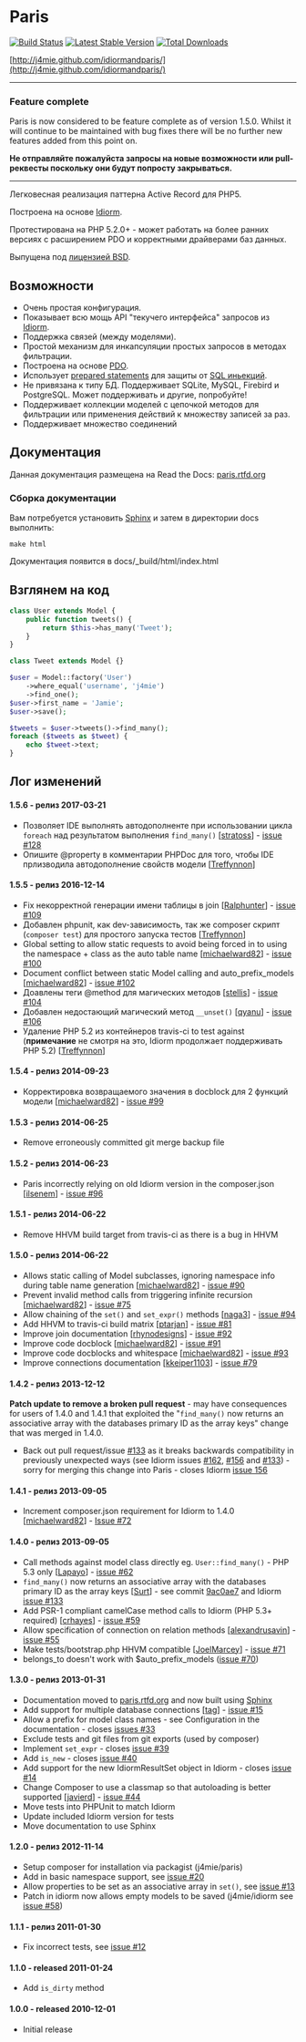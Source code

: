 Paris
=====

[![Build Status](https://travis-ci.org/j4mie/paris.png?branch=master)](https://travis-ci.org/j4mie/paris) [![Latest Stable Version](https://poser.pugx.org/j4mie/paris/v/stable.png)](https://packagist.org/packages/j4mie/paris) [![Total Downloads](https://poser.pugx.org/j4mie/paris/downloads.png)](https://packagist.org/packages/j4mie/paris)

[http://j4mie.github.com/idiormandparis/](http://j4mie.github.com/idiormandparis/)

---
### Feature complete

Paris is now considered to be feature complete as of version 1.5.0. Whilst it will continue to be maintained with bug fixes there will be no further new features added from this point on.

**Не отправляйте пожалуйста запросы на новые возможности или pull-реквесты поскольку они будут попросту закрываться.**

---

Легковесная реализация паттерна Active Record для PHP5.

Построена на основе [Idiorm](http://github.com/j4mie/idiorm/).

Протестирована на PHP 5.2.0+ - может работать на более ранних версиях с расширением PDO и корректными драйверами баз данных.

Выпущена под [лицензией BSD](http://en.wikipedia.org/wiki/BSD_licenses).

Возможности
--------

* Очень простая конфигурация.
* Показывает всю мощь API "текучего интерфейса" запросов из [Idiorm](http://github.com/j4mie/idiorm/).
* Поддержка связей (между моделями).
* Простой механизм для инкапсуляции простых запросов в методах фильтрации.
* Построена на основе [PDO](http://php.net/pdo).
* Использует [prepared statements](http://uk.php.net/manual/en/pdo.prepared-statements.php) для защиты от [SQL иньекций](http://en.wikipedia.org/wiki/SQL_injection).
* Не привязана к типу БД. Поддерживает SQLite, MySQL, Firebird и PostgreSQL. Может поддерживать и другие, попробуйте!
* Поддерживает коллекции моделей с цепочкой методов для фильтрации или применения действий к множеству записей за раз.
* Поддерживает множество соединений

Документация
-------------

Данная документация размещена на Read the Docs: [paris.rtfd.org](http://paris.rtfd.org)

### Сборка документации ###

Вам потребуется установить [Sphinx](http://sphinx-doc.org/) и затем в директории docs выполнить:

    make html

Документация появится в docs/_build/html/index.html

Взглянем на код
-------------------
```php
class User extends Model {
    public function tweets() {
        return $this->has_many('Tweet');
    }
}

class Tweet extends Model {}

$user = Model::factory('User')
    ->where_equal('username', 'j4mie')
    ->find_one();
$user->first_name = 'Jamie';
$user->save();

$tweets = $user->tweets()->find_many();
foreach ($tweets as $tweet) {
    echo $tweet->text;
}
```

Лог изменений
---------

#### 1.5.6 - релиз 2017-03-21

* Позволяет IDE выполнять автодополненте при использовании цикла `foreach` над результатом выполнения `find_many()` [[stratoss](https://github.com/stratoss)] - [issue #128](https://github.com/j4mie/paris/pull/128)
* Опишите @property в комментарии PHPDoc для того, чтобы IDE прлизводила автодополнение свойств модели [[Treffynnon](https://github.com/Treffynnon)]

#### 1.5.5 - релиз 2016-12-14

* Fix некорректной генерации имени таблицы в join [[Ralphunter](https://github.com/Ralphunter)] - [issue #109](https://github.com/j4mie/paris/pull/109)
* Добавлен phpunit, как dev-зависимость, так же composer скрипт (`composer test`) для простого запуска тестов [[Treffynnon](https://github.com/Treffynnon)]
* Global setting to allow static requests to avoid being forced in to using the namespace + class as the auto table name [[michaelward82](https://github.com/michaelward82)] - [issue #100](https://github.com/j4mie/paris/issues/100)
* Document conflict between static Model calling and auto_prefix_models [[michaelward82](https://github.com/michaelward82)] - [issue #102](https://github.com/j4mie/paris/issues/102)
* Доавлены теги @method для магических методов [[stellis](https://github.com/stellis)] - [issue #104](https://github.com/j4mie/paris/issues/104)
* Добавлен недостающий магический метод `__unset()` [[qyanu](https://github.com/qyanu)] - [issue #106](https://github.com/j4mie/paris/issues/106)
* Удаление PHP 5.2 из контейнеров travis-ci to test against (**примечание** не смотря на это, Idiorm продолжает поддерживать PHP 5.2) [[Treffynnon](https://github.com/treffynnon)]

#### 1.5.4 - релиз 2014-09-23

* Корректировка возвращаемого значения в docblock для 2 функций модели [[michaelward82](https://github.com/michaelward82)] - [issue #99](https://github.com/j4mie/paris/pull/99)

#### 1.5.3 - релиз 2014-06-25

* Remove erroneously committed git merge backup file

#### 1.5.2 - релиз 2014-06-23

* Paris incorrectly relying on old Idiorm version in the composer.json [[ilsenem](https://github.com/ilsenem)] - [issue #96](https://github.com/j4mie/paris/pull/96)

#### 1.5.1 - релиз 2014-06-22

* Remove HHVM build target from travis-ci as there is a bug in HHVM

#### 1.5.0 - релиз 2014-06-22

* Allows static calling of Model subclasses, ignoring namespace info during table name generation [[michaelward82](https://github.com/michaelward82)] - [issue #90](https://github.com/j4mie/paris/issues/90)
* Prevent invalid method calls from triggering infinite recursion [[michaelward82](https://github.com/michaelward82)] - [issue #75](https://github.com/j4mie/idiorm/issues/75)
* Allow chaining of the `set()` and `set_expr()` methods [[naga3](https://github.com/naga3)] - [issue #94](https://github.com/j4mie/paris/issues/94)
* Add HHVM to travis-ci build matrix [[ptarjan](https://github.com/ptarjan)] - [issue #81](https://github.com/j4mie/idiorm/issues/81)
* Improve join documentation [[rhynodesigns](https://github.com/rhynodesigns)] - [issue #92](https://github.com/j4mie/paris/issues/92)
* Improve code docblock [[michaelward82](https://github.com/michaelward82)] - [issue #91](https://github.com/j4mie/paris/issues/91)
* Improve code docblocks and whitespace [[michaelward82](https://github.com/michaelward82)] - [issue #93](https://github.com/j4mie/paris/issues/93)
* Improve connections documentation [[kkeiper1103](https://github.com/kkeiper1103)] - [issue #79](https://github.com/j4mie/paris/issues/79)

#### 1.4.2 - релиз 2013-12-12

**Patch update to remove a broken pull request** - may have consequences for users of 1.4.0 and 1.4.1 that exploited the "`find_many()` now returns an associative array with the databases primary ID as the array keys" change that was merged in 1.4.0.

* Back out pull request/issue [#133](https://github.com/j4mie/idiorm/pull/133) as it breaks backwards compatibility in previously unexpected ways (see Idiorm issues [#162](https://github.com/j4mie/idiorm/pull/162), [#156](https://github.com/j4mie/idiorm/issues/156) and [#133](https://github.com/j4mie/idiorm/pull/133#issuecomment-29063108)) - sorry for merging this change into Paris - closes Idiorm [issue 156](https://github.com/j4mie/idiorm/issues/156)

#### 1.4.1 - релиз 2013-09-05

* Increment composer.json requirement for Idiorm to 1.4.0 [[michaelward82](https://github.com/michaelward82)] - [Issue #72](https://github.com/j4mie/paris/pull/72)

#### 1.4.0 - релиз 2013-09-05

* Call methods against model class directly eg. `User::find_many()` - PHP 5.3 only [[Lapayo](https://github.com/Lapayo)] - [issue #62](https://github.com/j4mie/idiorm/issues/62)
* `find_many()` now returns an associative array with the databases primary ID as the array keys [[Surt](https://github.com/Surt)] - see commit [9ac0ae7](https://github.com/j4mie/paris/commit/9ac0ae7d302f1980c95b97a98cbd6d5b2c04923f) and Idiorm [issue #133](https://github.com/j4mie/idiorm/issues/133)
* Add PSR-1 compliant camelCase method calls to Idiorm (PHP 5.3+ required) [[crhayes](https://github.com/crhayes)] - [issue #59](https://github.com/j4mie/idiorm/issues/59)
* Allow specification of connection on relation methods [[alexandrusavin](https://github.com/alexandrusavin)] - [issue #55](https://github.com/j4mie/idiorm/issues/55)
* Make tests/bootstrap.php HHVM compatible [[JoelMarcey](https://github.com/JoelMarcey)] - [issue #71](https://github.com/j4mie/idiorm/issues/71)
* belongs_to doesn't work with $auto_prefix_models ([issue #70](https://github.com/j4mie/paris/issues/70))

#### 1.3.0 - релиз 2013-01-31

* Documentation moved to [paris.rtfd.org](http://paris.rtfd.org) and now built using [Sphinx](http://sphinx-doc.org/)
* Add support for multiple database connections [[tag](https://github.com/tag)] - [issue #15](https://github.com/j4mie/idiorm/issues/15)
* Allow a prefix for model class names - see Configuration in the documentation - closes [issues #33](https://github.com/j4mie/paris/issues/33)
* Exclude tests and git files from git exports (used by composer)
* Implement `set_expr` - closes [issue #39](https://github.com/j4mie/paris/issues/39)
* Add `is_new` - closes [issue #40](https://github.com/j4mie/paris/issues/40)
* Add support for the new IdiormResultSet object in Idiorm - closes [issue #14](https://github.com/j4mie/paris/issues/14)
* Change Composer to use a classmap so that autoloading is better supported [[javierd](https://github.com/javiervd)] - [issue #44](https://github.com/j4mie/paris/issues/44)
* Move tests into PHPUnit to match Idiorm
* Update included Idiorm version for tests
* Move documentation to use Sphinx

#### 1.2.0 - релиз 2012-11-14

* Setup composer for installation via packagist (j4mie/paris)
* Add in basic namespace support, see [issue #20](https://github.com/j4mie/paris/issues/20)
* Allow properties to be set as an associative array in `set()`, see [issue #13](https://github.com/j4mie/paris/issues/13)
* Patch in idiorm now allows empty models to be saved (j4mie/idiorm see [issue #58](https://github.com/j4mie/paris/issues/58))

#### 1.1.1 - релиз 2011-01-30

* Fix incorrect tests, see [issue #12](https://github.com/j4mie/paris/issues/12)

#### 1.1.0 - released 2011-01-24

* Add `is_dirty` method

#### 1.0.0 - released 2010-12-01

* Initial release
